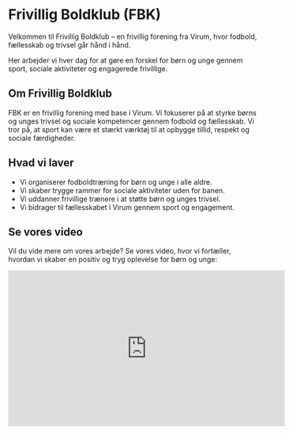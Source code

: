 <h1>Frivillig Boldklub (FBK)</h1>
<p>Velkommen til Frivillig Boldklub – en frivillig forening fra Virum, hvor fodbold, fællesskab og trivsel går hånd i hånd.</p>
<p>Her arbejder vi hver dag for at gøre en forskel for børn og unge gennem sport, sociale aktiviteter og engagerede frivillige.</p>
<h2>Om Frivillig Boldklub</h2>
<p>FBK er en frivillig forening med base i Virum. Vi fokuserer på at styrke børns og unges trivsel og sociale kompetencer gennem fodbold og fællesskab. Vi tror på, at sport kan være et stærkt værktøj til at opbygge tillid, respekt og sociale færdigheder.</p>
<h2>Hvad vi laver</h2>
<ul>
    <li>Vi organiserer fodboldtræning for børn og unge i alle aldre.</li>
    <li>Vi skaber trygge rammer for sociale aktiviteter uden for banen.</li>
    <li>Vi uddanner frivillige trænere i at støtte børn og unges trivsel.</li>
    <li>Vi bidrager til fællesskabet i Virum gennem sport og engagement.</li>
</ul>
<h2>Se vores video</h2>
<p>Vil du vide mere om vores arbejde? Se vores video, hvor vi fortæller, hvordan vi skaber en positiv og tryg oplevelse for børn og unge:</p>
<iframe width="560" height="315" src="https://www.youtube.com/embed/DIT_VIDEO_LINK" frameborder="0" allow="accelerometer; autoplay; clipboard-write; encrypted-media; gyroscope; picture-in-picture" allowfullscreen></iframe>
